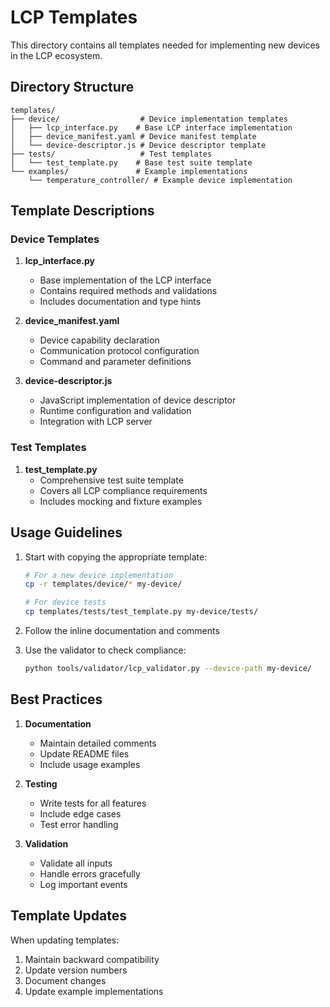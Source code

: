 # LCP Templates

This directory contains all templates needed for implementing new devices in the LCP ecosystem.

## Directory Structure

```
templates/
├── device/                  # Device implementation templates
│   ├── lcp_interface.py    # Base LCP interface implementation
│   ├── device_manifest.yaml # Device manifest template
│   └── device-descriptor.js # Device descriptor template
├── tests/                   # Test templates
│   └── test_template.py    # Base test suite template
└── examples/               # Example implementations
    └── temperature_controller/ # Example device implementation
```

## Template Descriptions

### Device Templates

1. **lcp_interface.py**
   - Base implementation of the LCP interface
   - Contains required methods and validations
   - Includes documentation and type hints

2. **device_manifest.yaml**
   - Device capability declaration
   - Communication protocol configuration
   - Command and parameter definitions

3. **device-descriptor.js**
   - JavaScript implementation of device descriptor
   - Runtime configuration and validation
   - Integration with LCP server

### Test Templates

1. **test_template.py**
   - Comprehensive test suite template
   - Covers all LCP compliance requirements
   - Includes mocking and fixture examples

## Usage Guidelines

1. Start with copying the appropriate template:
   ```bash
   # For a new device implementation
   cp -r templates/device/* my-device/
   
   # For device tests
   cp templates/tests/test_template.py my-device/tests/
   ```

2. Follow the inline documentation and comments

3. Use the validator to check compliance:
   ```bash
   python tools/validator/lcp_validator.py --device-path my-device/
   ```

## Best Practices

1. **Documentation**
   - Maintain detailed comments
   - Update README files
   - Include usage examples

2. **Testing**
   - Write tests for all features
   - Include edge cases
   - Test error handling

3. **Validation**
   - Validate all inputs
   - Handle errors gracefully
   - Log important events

## Template Updates

When updating templates:
1. Maintain backward compatibility
2. Update version numbers
3. Document changes
4. Update example implementations 
